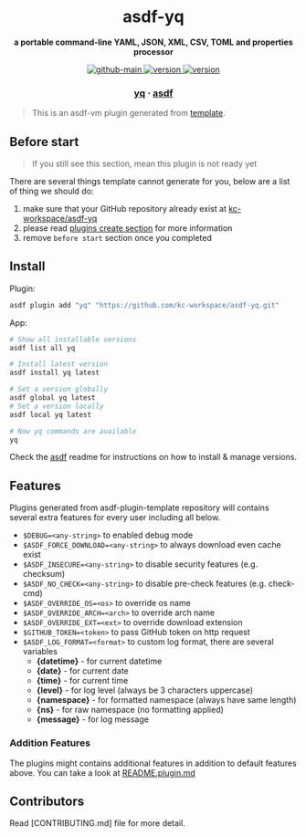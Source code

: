<h1 align="center">
  asdf-yq
</h1>

<!-- Description section -->
<p align="center">
  <strong>a portable command-line YAML, JSON, XML, CSV, TOML and properties processor</strong>
</p>

<!-- Badges section -->
<p align="center">
  <a href="https://github.com/kc-workspace/asdf-yq/actions/workflows/main.yml">
    <img
      alt="github-main"
      src="https://img.shields.io/github/actions/workflow/status/kc-workspace/asdf-yq/main.yml?style=flat-square&logo=github">
  </a>
  <a href="https://github.com/kc-workspace/asdf-yq/releases">
    <img
      alt="version"
      src="https://img.shields.io/github/v/release/kc-workspace/asdf-yq?style=flat-square&logo=github">
  </a>
  <a href="https://github.com/kc-workspace/asdf-yq/commits/main">
    <img
      alt="version"
      src="https://img.shields.io/github/last-commit/kc-workspace/asdf-yq/main?style=flat-square&logo=github">
  </a>
</p>

<!-- Links section -->
<h3 align="center">
  <a href="https://mikefarah.gitbook.io/yq/">yq</a>
  <span> · </span>
  <a href="https://asdf-vm.com">asdf</a>
</h3>

> This is an asdf-vm plugin generated from [template][template-gh].

## Before start

> If you still see this section, mean this plugin is not ready yet

There are several things template cannot generate for you,
below are a list of thing we should do:

1. make sure that your GitHub repository already exist at [kc-workspace/asdf-yq][plugin-gh]
2. please read [plugins create section][asdf-create-plugin] for more information
3. remove `before start` section once you completed

## Install

Plugin:

```sh
asdf plugin add "yq" "https://github.com/kc-workspace/asdf-yq.git"
```

App:

```sh
# Show all installable versions
asdf list all yq

# Install latest version
asdf install yq latest

# Set a version globally
asdf global yq latest
# Set a version locally
asdf local yq latest

# Now yq commands are available
yq
```

Check the [asdf][asdf-link] readme for instructions on
how to install & manage versions.

## Features

Plugins generated from asdf-plugin-template repository will
contains several extra features for every user including all below.

- `$DEBUG=<any-string>` to enabled debug mode
- `$ASDF_FORCE_DOWNLOAD=<any-string>` to always download even cache exist
- `$ASDF_INSECURE=<any-string>` to disable security features (e.g. checksum)
- `$ASDF_NO_CHECK=<any-string>` to disable pre-check features (e.g. check-cmd)
- `$ASDF_OVERRIDE_OS=<os>` to override os name
- `$ASDF_OVERRIDE_ARCH=<arch>` to override arch name
- `$ASDF_OVERRIDE_EXT=<ext>` to override download extension
- `$GITHUB_TOKEN=<token>` to pass GitHub token on http request
- `$ASDF_LOG_FORMAT=<format>` to custom log format, there are several variables
  - **{datetime}** - for current datetime
  - **{date}** - for current date
  - **{time}** - for current time
  - **{level}** - for log level (always be 3 characters uppercase)
  - **{namespace}** - for formatted namespace (always have same length)
  - **{ns}** - for raw namespace (no formatting applied)
  - **{message}** - for log message

### Addition Features

The plugins might contains additional features
in addition to default features above.
You can take a look at [README.plugin.md][app-readme]

## Contributors

Read [CONTRIBUTING.md] file for more detail.

<!-- LINKS SECTION -->

[app-readme]: ./README.plugin.md
[plugin-gh]: https://github.com/kc-workspace/asdf-yq
[template-gh]: https://github.com/kc-workspace/asdf-plugin-template
[asdf-link]: https://github.com/asdf-vm/asdf
[asdf-create-plugin]: https://asdf-vm.com/plugins/create.html
